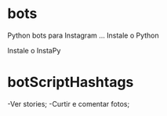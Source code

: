 # bots
Python bots para Instagram ...
Instale o Python

Instale o InstaPy

# botScriptHashtags
  -Ver stories; 
  -Curtir e comentar fotos;
  

